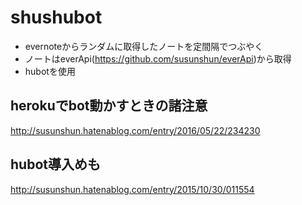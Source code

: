 # shushubot
- evernoteからランダムに取得したノートを定間隔でつぶやく
- ノートはeverApi(https://github.com/susunshun/everApi)から取得
- hubotを使用

## herokuでbot動かすときの諸注意
http://susunshun.hatenablog.com/entry/2016/05/22/234230

## hubot導入めも
http://susunshun.hatenablog.com/entry/2015/10/30/011554
